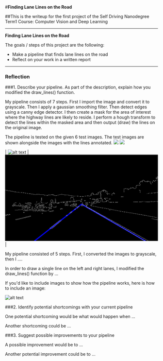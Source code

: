 #**Finding Lane Lines on the Road** 

##This is the writeup for the first project of the Self Driving Nanodegree Term1 Course: Computer Vision and Deep Learning

---

**Finding Lane Lines on the Road**

The goals / steps of this project are the following:
* Make a pipeline that finds lane lines on the road
* Reflect on your work in a written report


[//]: # (Image References)

[image1]: ./examples/grayscale.jpg "Grayscale"
[image2]: ./test_images/solidWhiteCurve.jpg "Solid White Curve"
[image3]: ./test_images/solidWhiteRight.jpg "Solid White Right"
[image4]: ./test_images/solidYellowCurve.jpg "Solid Yellow Curve"
[image5]: ./test_images/solidYellowCurve2.jpg "Solid Yellow Curve2"
[image6]: ./test_images/solidYellowLeft.jpg "solidYellowLeft"
[image7]: ./test_images/whiteCarLaneSwitch.jpg "whiteCarLaneSwitch"
[image8]: ./test_images/out/solidWhiteCurve.jpg "Solid White Curve _ Out"
[image9]: ./test_images/out/solidWhiteRight.jpg "Solid White Right _ Out"
[image10]: ./test_images/out/solidYellowCurve.jpg "Solid Yellow Curve _ Out"
[image11]: ./test_images/out/solidYellowCurve2.jpg "Solid Yellow Curve2 _ Out"
[image12]: ./test_images/out/solidYellowLeft.jpg "solidYellowLeft _ Out"
[image13]: ./test_images/out/whiteCarLaneSwitch.jpg "whiteCarLaneSwitch _ Out"

---

### Reflection

###1. Describe your pipeline. As part of the description, explain how you modified the draw_lines() function.

My pipeline consists of 7 steps. First I import the image and convert it to grayscale. Then I apply a gaussian smoothing filter. Then detect edges using a canny edge detector. I then create a mask for the area of interest where the highway lines are likely to reside. I perform a hough transform to detect the lines within the masked area and then output (draw) the lines on the original image. 

The pipeline is tested on the given 6 test images. The test images are shown alongside the images with the lines annotated. 
<img src="image8" width="425"/> <img src="image2.png" width="425"/> 


| ![alt text][image2] | ![alt text][image8] |

My pipeline consisted of 5 steps. First, I converted the images to grayscale, then I .... 

In order to draw a single line on the left and right lanes, I modified the draw_lines() function by ...

If you'd like to include images to show how the pipeline works, here is how to include an image: 

![alt text][image1]


###2. Identify potential shortcomings with your current pipeline


One potential shortcoming would be what would happen when ... 

Another shortcoming could be ...


###3. Suggest possible improvements to your pipeline

A possible improvement would be to ...

Another potential improvement could be to ...